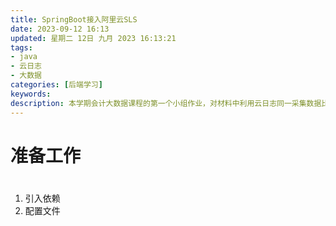 ```yaml
---
title: SpringBoot接入阿里云SLS
date: 2023-09-12 16:13
updated: 星期二 12日 九月 2023 16:13:21
tags: 
- java
- 云日志
- 大数据
categories: [后端学习]
keywords:
description: 本学期会计大数据课程的第一个小组作业，对材料中利用云日志同一采集数据比较感兴趣
---
```


# 准备工作

# 

1. 引入依赖
2. 配置文件